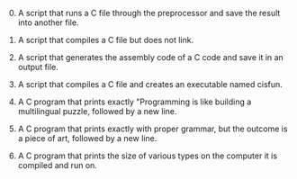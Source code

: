 0. A script that runs a C file through the preprocessor and save the result into another file.



1. A script that compiles a C file but does not link.



2. A script that generates the assembly code of a C code and save it in an output file.



3. A script that compiles a C file and creates an executable named cisfun.



4. A C program that prints exactly "Programming is like building a multilingual puzzle, followed by a new line.



5. A C program that prints exactly with proper grammar, but the outcome is a piece of art, followed by a new line.



6. A C program that prints the size of various types on the computer it is compiled and run on.

